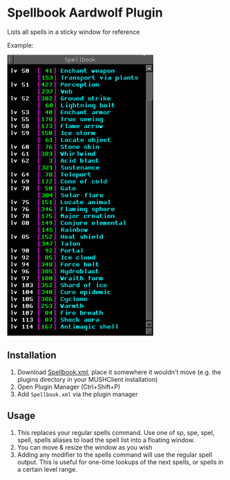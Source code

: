 # Spellbook Aardwolf Plugin

Lists all spells in a sticky window for reference

Example:

![Spellbook](./Spellbook.png)

## Installation

1. Download [Spellbook.xml](Spellbook.xml), place it somewhere it wouldn't move (e.g. the plugins
   directory in your MUSHClient installation)
1. Open Plugin Manager (Ctrl+Shift+P)
1. Add `Spellbook.xml` via the plugin manager

## Usage

1. This replaces your regular spells command. Use one of sp, spe, spel, spell, spells aliases to
   load the spell list into a floating window.
1. You can move & resize the window as you wish
1. Adding any modifier to the spells command will use the regular spell output. This is useful for
   one-time lookups of the next spells, or spells in a certain level range.
